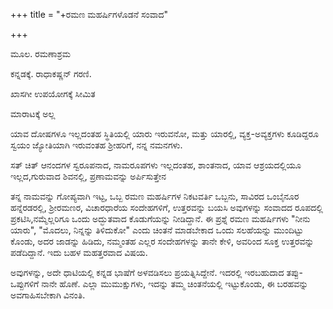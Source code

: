 +++
title = "+ರಮಣ ಮಹರ್ಷಿಗಳೊಡನೆ ಸಂವಾದ"

+++

ಮೂಲ.  ರಮಣಾಶ್ರಮ

ಕನ್ನಡಕ್ಕೆ.  ರಾಧಾಕಷ್ಣನ್ ಗರಣಿ.

ಖಾಸಗೀ ಉಪಯೋಗಕ್ಕೆ ಸೀಮಿತ

ಮಾರಾಟಕ್ಕೆ ಅಲ್ಲ




ಯಾವ ದೋಷಗಳೂ ಇಲ್ಲದಂತಹ ಸ್ಥಿತಿಯಲ್ಲಿ ಯಾರು ಇರುವನೋ,  ಮತ್ತು ಯಾರಲ್ಲಿ, ವ್ಯಕ್ತ-ಅವ್ಯಕ್ತಗಳು ಕೂಡಿದ್ದರೂ ಸ್ವಯಂ ಜ್ಯೋತಿಯಾಗಿ ಇರುವಂತಹ ಶ್ರೀಹರಿಗೆ, ನನ್ನ ನಮನಗಳು.

ಸತ್ ಚಿತ್ ಆನಂದಗಳ ಸ್ವರೂಪನಾದ, ನಾಮರೂಪಗಳು ಇಲ್ಲದಂತಹ, ಶಾಂತನಾದ, ಯಾವ ಆಶ್ರಯದಲ್ಲಿಯೂ  ಇಲ್ಲದ,ಗುರುವಾದ  ಶಿವನಲ್ಲಿ, ಪ್ರಣಾಮವನ್ನು ಅರ್ಪಿಸುತ್ತೇನ

ತನ್ನ ನಾಮವನ್ನು ಗೋಪ್ಯವಾಗಿ ಇಟ್ಟ, ಒಬ್ಬ ರಮಣ ಮಹರ್ಷಿಗಳ ನಿಕಟವರ್ತಿ ಒಬ್ಬನು, ಸಾವಿರದ ಒಂಬೈನೂರ ಹನ್ನೆರಡರಲ್ಲಿ, ಶ್ರೀರಮಣರ,  ವಿಚಾರಧಾರೆಯ ಸಂದೇಹಗಳಿಗೆ, ಉತ್ತರವನ್ನು ಬಯಸಿ ಅವುಗಳನ್ನು  ಸಂವಾದದ ರೂಪದಲ್ಲಿ ಪ್ರಕಟಿಸಿ,ನಮ್ಮೆಲ್ಲರಿಗೂ ಒಂದು ಅದ್ಭುತವಾದ ಕೊಡುಗೆಯನ್ನು ನೀಡಿದ್ದಾನೆ. ಈ ಪ್ರಶ್ನೆ ರಮಣ ಮಹರ್ಷಿಗಳು "ನೀನು ಯಾರು", "ಮೊದಲು, ನಿನ್ನನ್ನು ತಿಳಿದುಕೋ" ಎಂದು ಚಿಂತನೆ ಮಾಡಬೇಕಾದ  ಒಂದು ಸಲಹೆಯನ್ನು ಮುಂದಿಟ್ಟು ಕೊಂಡು, ಅದರ ಜಾಡನ್ನು ಹಿಡಿದು, ನಮ್ಮಂತಹ  ಎಲ್ಲರ ಸಂದೇಹಗಳನ್ನು ತಾನೇ ಕೇಳಿ, ಅವರಿಂದ ಸೂಕ್ತ ಉತ್ತರವನ್ನು ಪಡೆದಿದ್ದಾನೆ. ಇದು ಬಹಳ ಮಹತ್ತರವಾದ ವಿಷಯ.

ಅವುಗಳನ್ನು, ಅದೇ ಧಾಟಿಯಲ್ಲಿ ಕನ್ನಡ ಭಾಷೆಗೆ ಅಳವಡಿಸಲು ಪ್ರಯತ್ನಿಸಿದ್ದೇನೆ. ಇದರಲ್ಲಿ ಇರಬಹುದಾದ ತಪ್ಪು-ಒಪ್ಪುಗಳಿಗೆ ನಾನೇ ಹೊಣೆ. ಎಲ್ಲಾ ಮುಮುಕ್ಷುಗಳು, ಇದನ್ನು ತಮ್ಮ ಚಿಂತನೆಯಲ್ಲಿ ಇಟ್ಟುಕೊಂಡು, ಈ ಬರಹವನ್ನು ಅವಗಾಹಿಸಬೇಕಾಗಿ ವಿನಂತಿ.

